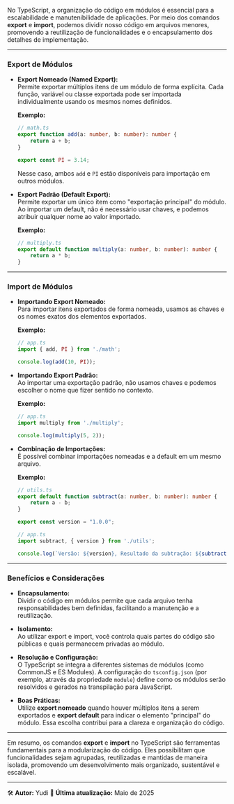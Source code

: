 No TypeScript, a organização do código em módulos é essencial para a escalabilidade e manutenibilidade de aplicações. Por meio dos comandos **export** e **import**, podemos dividir nosso código em arquivos menores, promovendo a reutilização de funcionalidades e o encapsulamento dos detalhes de implementação.

---

### **Export de Módulos**

- **Export Nomeado (Named Export):**  
  Permite exportar múltiplos itens de um módulo de forma explícita. Cada função, variável ou classe exportada pode ser importada individualmente usando os mesmos nomes definidos.
  
  **Exemplo:**
  
  ```typescript
  // math.ts
  export function add(a: number, b: number): number {
      return a + b;
  }

  export const PI = 3.14;
  ```
  
  Nesse caso, ambos `add` e `PI` estão disponíveis para importação em outros módulos.

- **Export Padrão (Default Export):**  
  Permite exportar um único item como "exportação principal" do módulo. Ao importar um default, não é necessário usar chaves, e podemos atribuir qualquer nome ao valor importado.
  
  **Exemplo:**
  
  ```typescript
  // multiply.ts
  export default function multiply(a: number, b: number): number {
      return a * b;
  }
  ```

---

### **Import de Módulos**

- **Importando Export Nomeado:**  
  Para importar itens exportados de forma nomeada, usamos as chaves e os nomes exatos dos elementos exportados.
  
  **Exemplo:**
  
  ```typescript
  // app.ts
  import { add, PI } from './math';

  console.log(add(10, PI));
  ```

- **Importando Export Padrão:**  
  Ao importar uma exportação padrão, não usamos chaves e podemos escolher o nome que fizer sentido no contexto.
  
  **Exemplo:**
  
  ```typescript
  // app.ts
  import multiply from './multiply';

  console.log(multiply(5, 2));
  ```

- **Combinação de Importações:**  
  É possível combinar importações nomeadas e a default em um mesmo arquivo.
  
  **Exemplo:**
  
  ```typescript
  // utils.ts
  export default function subtract(a: number, b: number): number {
      return a - b;
  }

  export const version = "1.0.0";
  ```

  ```typescript
  // app.ts
  import subtract, { version } from './utils';

  console.log(`Versão: ${version}, Resultado da subtração: ${subtract(10, 5)}`);
  ```

---

### **Benefícios e Considerações**

- **Encapsulamento:**  
  Dividir o código em módulos permite que cada arquivo tenha responsabilidades bem definidas, facilitando a manutenção e a reutilização.

- **Isolamento:**  
  Ao utilizar export e import, você controla quais partes do código são públicas e quais permanecem privadas ao módulo.

- **Resolução e Configuração:**  
  O TypeScript se integra a diferentes sistemas de módulos (como CommonJS e ES Modules). A configuração do `tsconfig.json` (por exemplo, através da propriedade `module`) define como os módulos serão resolvidos e gerados na transpilação para JavaScript.

- **Boas Práticas:**  
  Utilize **export nomeado** quando houver múltiplos itens a serem exportados e **export default** para indicar o elemento "principal" do módulo. Essa escolha contribui para a clareza e organização do código.

---

Em resumo, os comandos **export** e **import** no TypeScript são ferramentas fundamentais para a modularização do código. Eles possibilitam que funcionalidades sejam agrupadas, reutilizadas e mantidas de maneira isolada, promovendo um desenvolvimento mais organizado, sustentável e escalável.

---

🛠️ **Autor:** Yudi
📅 **Última atualização:** Maio de 2025